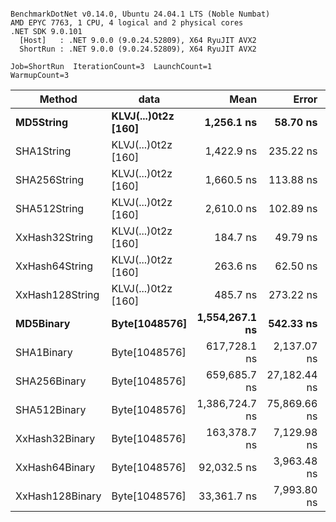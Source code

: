 ```

BenchmarkDotNet v0.14.0, Ubuntu 24.04.1 LTS (Noble Numbat)
AMD EPYC 7763, 1 CPU, 4 logical and 2 physical cores
.NET SDK 9.0.101
  [Host]   : .NET 9.0.0 (9.0.24.52809), X64 RyuJIT AVX2
  ShortRun : .NET 9.0.0 (9.0.24.52809), X64 RyuJIT AVX2

Job=ShortRun  IterationCount=3  LaunchCount=1  
WarmupCount=3  

```
| Method          | data                | Mean           | Error        | StdDev      | Min            | Max            | Gen0   | Allocated |
|---------------- |-------------------- |---------------:|-------------:|------------:|---------------:|---------------:|-------:|----------:|
| **MD5String**       | **KLVJ(...)0t2z [160]** |     **1,256.1 ns** |     **58.70 ns** |     **3.22 ns** |     **1,254.1 ns** |     **1,259.8 ns** | **0.0668** |    **1128 B** |
| SHA1String      | KLVJ(...)0t2z [160] |     1,422.9 ns |    235.22 ns |    12.89 ns |     1,410.0 ns |     1,435.8 ns | 0.0839 |    1416 B |
| SHA256String    | KLVJ(...)0t2z [160] |     1,660.5 ns |    113.88 ns |     6.24 ns |     1,654.8 ns |     1,667.2 ns | 0.1106 |    1856 B |
| SHA512String    | KLVJ(...)0t2z [160] |     2,610.0 ns |    102.89 ns |     5.64 ns |     2,604.8 ns |     2,616.0 ns | 0.1907 |    3240 B |
| XxHash32String  | KLVJ(...)0t2z [160] |       184.7 ns |     49.79 ns |     2.73 ns |       181.6 ns |       186.3 ns | 0.0348 |     584 B |
| XxHash64String  | KLVJ(...)0t2z [160] |       263.6 ns |     62.50 ns |     3.43 ns |       260.0 ns |       266.8 ns | 0.0434 |     728 B |
| XxHash128String | KLVJ(...)0t2z [160] |       485.7 ns |    273.22 ns |    14.98 ns |       474.8 ns |       502.8 ns | 0.0668 |    1128 B |
| **MD5Binary**       | **Byte[1048576]**       | **1,554,267.1 ns** |    **542.33 ns** |    **29.73 ns** | **1,554,238.5 ns** | **1,554,297.8 ns** |      **-** |      **41 B** |
| SHA1Binary      | Byte[1048576]       |   617,728.1 ns |  2,137.07 ns |   117.14 ns |   617,635.7 ns |   617,859.8 ns |      - |      49 B |
| SHA256Binary    | Byte[1048576]       |   659,685.7 ns | 27,182.44 ns | 1,489.96 ns |   658,773.6 ns |   661,405.1 ns |      - |      57 B |
| SHA512Binary    | Byte[1048576]       | 1,386,724.7 ns | 75,869.66 ns | 4,158.67 ns | 1,383,505.3 ns | 1,391,420.1 ns |      - |      89 B |
| XxHash32Binary  | Byte[1048576]       |   163,378.7 ns |  7,129.98 ns |   390.82 ns |   163,119.4 ns |   163,828.2 ns |      - |      32 B |
| XxHash64Binary  | Byte[1048576]       |    92,032.5 ns |  3,963.48 ns |   217.25 ns |    91,884.5 ns |    92,281.9 ns |      - |      32 B |
| XxHash128Binary | Byte[1048576]       |    33,361.7 ns |  7,993.80 ns |   438.17 ns |    32,858.3 ns |    33,657.6 ns |      - |      40 B |
